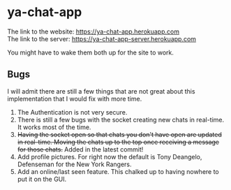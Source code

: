# ya-chat-app

The link to the website: https://ya-chat-app.herokuapp.com   
The link to the server: https://ya-chat-app-server.herokuapp.com

You might have to wake them both up for the site to work.

## Bugs

I will admit there are still a few things that are not great about this implementation that I would fix with more time.
1. The Authentication is not very secure. 
2. There is still a few bugs with the socket creating new chats in real-time. It works most of the time.
3. <s>Having the socket open so that chats you don't have open are updated in real-time. Moving the chats up to the top once receiving a message for those chats.</s> Added in the latest commit!
4. Add profile pictures. For right now the default is Tony Deangelo, Defenseman for the New York Rangers.
5. Add an online/last seen feature. This chalked up to having nowhere to put it on the GUI.
